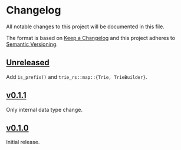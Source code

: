 # Changelog
All notable changes to this project will be documented in this file.

The format is based on [Keep a Changelog](http://keepachangelog.com/en/1.0.0/)
and this project adheres to [Semantic Versioning](http://semver.org/spec/v2.0.0.html).

## [Unreleased]
Add `is_prefix()` and `trie_rs::map::{Trie, TrieBuilder}`.

## [v0.1.1]
Only internal data type change.

## [v0.1.0]
Initial release.

[Unreleased]: https://github.com/laysakura/trie-rs/compare/v0.1.1...HEAD
[v0.1.1]: https://github.com/laysakura/trie-rs/compare/v0.1.0...v0.1.1
[v0.1.0]: https://github.com/laysakura/trie-rs/compare/699e53d...v0.1.0
